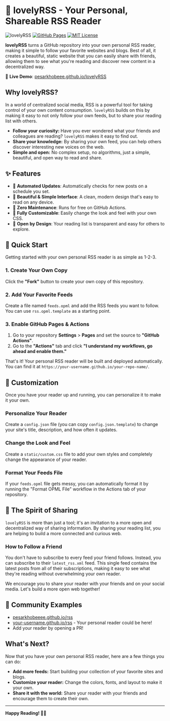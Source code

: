 # 🌟 lovelyRSS - Your Personal, Shareable RSS Reader

![lovelyRSS](https://img.shields.io/badge/lovely-RSS-ff6b6b)
[![GitHub Pages](https://img.shields.io/badge/Deploy-GitHub%20Pages-blue)](https://pages.github.com/)
[![MIT License](https://img.shields.io/badge/License-MIT-yellow.svg)](LICENSE)

**lovelyRSS** turns a GitHub repository into your own personal RSS reader, making it simple to follow your favorite websites and blogs. Best of all, it creates a beautiful, static website that you can easily share with friends, allowing them to see what you're reading and discover new content in a decentralized way.

🔗 **Live Demo**: [pesarkhobeee.github.io/lovelyRSS](https://pesarkhobeee.github.io/lovelyRSS)

## Why lovelyRSS?

In a world of centralized social media, RSS is a powerful tool for taking control of your own content consumption. `lovelyRSS` builds on this by making it easy to not only follow your own feeds, but to share your reading list with others. 

- **Follow your curiosity:** Have you ever wondered what your friends and colleagues are reading? `lovelyRSS` makes it easy to find out.
- **Share your knowledge:** By sharing your own feed, you can help others discover interesting new voices on the web.
- **Simple and open:** No complex setup, no algorithms, just a simple, beautiful, and open way to read and share.

## ✨ Features

- 🔄 **Automated Updates**: Automatically checks for new posts on a schedule you set.
- 📱 **Beautiful & Simple Interface**: A clean, modern design that's easy to read on any device.
- 🚀 **Zero Maintenance**: Runs for free on GitHub Actions.
- 🎨 **Fully Customizable**: Easily change the look and feel with your own CSS.
- 📖 **Open by Design**: Your reading list is transparent and easy for others to explore.

## 🚀 Quick Start

Getting started with your own personal RSS reader is as simple as 1-2-3.

### 1. Create Your Own Copy

Click the **"Fork"** button to create your own copy of this repository.

### 2. Add Your Favorite Feeds

Create a file named `feeds.opml` and add the RSS feeds you want to follow. You can use `rss.opml.template` as a starting point.

### 3. Enable GitHub Pages & Actions

1.  Go to your repository **Settings** > **Pages** and set the source to **"GitHub Actions"**.
2.  Go to the **"Actions"** tab and click **"I understand my workflows, go ahead and enable them."**

That's it! Your personal RSS reader will be built and deployed automatically. You can find it at `https://your-username.github.io/your-repo-name/`.

## 🎨 Customization

Once you have your reader up and running, you can personalize it to make it your own.

### Personalize Your Reader

Create a `config.json` file (you can copy `config.json.template`) to change your site's title, description, and how often it updates.

### Change the Look and Feel

Create a `static/custom.css` file to add your own styles and completely change the appearance of your reader.

### Format Your Feeds File

If your `feeds.opml` file gets messy, you can automatically format it by running the "Format OPML File" workflow in the Actions tab of your repository.

## 🤝 The Spirit of Sharing

`lovelyRSS` is more than just a tool; it's an invitation to a more open and decentralized way of sharing information. By sharing your reading list, you are helping to build a more connected and curious web. 

### How to Follow a Friend

You don't have to subscribe to every feed your friend follows. Instead, you can subscribe to their `latest_rss.xml` feed. This single feed contains the latest posts from all of their subscriptions, making it easy to see what they're reading without overwhelming your own reader.

We encourage you to share your reader with your friends and on your social media. Let's build a more open web together!

## 🌟 Community Examples

-   [pesarkhobeeee.github.io/rss](https://pesarkhobeee.github.io/rss/)
-   [your-username.github.io/rss](https://your-username.github.io/rss) - Your personal reader could be here!
-   Add your reader by opening a PR!

## What's Next?

Now that you have your own personal RSS reader, here are a few things you can do:

-   **Add more feeds:** Start building your collection of your favorite sites and blogs.
-   **Customize your reader:** Change the colors, fonts, and layout to make it your own.
-   **Share it with the world:** Share your reader with your friends and encourage them to create their own.

---

**Happy Reading! 📖✨**
